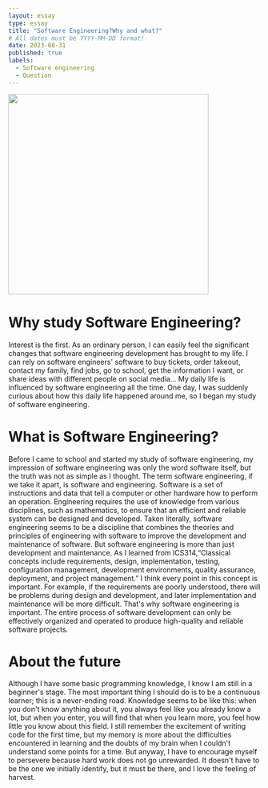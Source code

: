 ```yaml
---
layout: essay
type: essay
title: "Software Engineering?Why and what?"
# All dates must be YYYY-MM-DD format!
date: 2023-08-31
published: true
labels:
  - Software engineering
  - Question
---
```

<div class="text-center p-4">
  <img width="400px" 
       src="https://uploads-ssl.webflow.com/62e95dddfb380a0e61193e7d/634970c7cbeed5837b11b938_62fd57ccd6890f25796f92f9_AdobeStock_295461823-p-1600.jpeg" 
       class="img-thumbnail" >
</div>

# Why study Software Engineering?  
Interest is the first. As an ordinary person, I can easily feel the significant changes that software engineering development has brought to my life. I can rely on software engineers' software to buy tickets, order takeout, contact my family, find jobs, go to school, get the information I want, or share ideas with different people on social media... My daily life is influenced by software engineering all the time. One day, I was suddenly curious about how this daily life happened around me, so I began my study of software engineering.
# What is Software Engineering?
Before I came to school and started my study of software engineering, my impression of software engineering was only the word software itself, but the truth was not as simple as I thought. The term software engineering, if we take it apart, is software and engineering. Software is a set of instructions and data that tell a computer or other hardware how to perform an operation. Engineering requires the use of knowledge from various disciplines, such as mathematics, to ensure that an efficient and reliable system can be designed and developed. Taken literally, software engineering seems to be a discipline that combines the theories and principles of engineering with software to improve the development and maintenance of software. But software engineering is more than just development and maintenance. As I learned from ICS314,“Classical concepts include requirements, design, implementation, testing, configuration management, development environments, quality assurance, deployment, and project management.” I think every point in this concept is important. For example, if the requirements are poorly understood, there will be problems during design and development, and later implementation and maintenance will be more difficult. That's why software engineering is important. The entire process of software development can only be effectively organized and operated to produce high-quality and reliable software projects.

# About the future
Although I have some basic programming knowledge, I know I am still in a beginner's stage. The most important thing I should do is to be a continuous learner; this is a never-ending road. Knowledge seems to be like this: when you don't know anything about it, you always feel like you already know a lot, but when you enter, you will find that when you learn more, you feel how little you know about this field. I still remember the excitement of writing code for the first time, but my memory is more about the difficulties encountered in learning and the doubts of my brain when I couldn't understand some points for a time. But anyway, I have to encourage myself to persevere because hard work does not go unrewarded. It doesn't have to be the one we initially identify, but it must be there, and I love the feeling of harvest.

